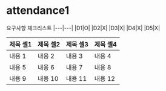 # attendance1
요구사항 체크리스트
|---|---|
|D1|O|
|D2|X|
|D3|X|
|D4|X|
|D5|X|


|제목 셀1|제목 셀2|제목 셀3|제목 셀4|
|---|---|---|---|
|내용 1|내용 2|내용 3|내용 4|
|내용 5|내용 6|내용 7|내용 8|
|내용 9|내용 10|내용 11|내용 12|
